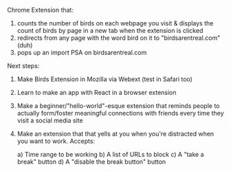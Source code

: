Chrome Extension that:

1) counts the number of birds on each webpage you visit
    & displays the count of birds by page in a new tab when the extension is clicked
2) redirects from any page with the word bird on it to "birdsarentreal.com" (duh)
3) pops up an import PSA on birdsarentreal.com

Next steps:

1) Make Birds Extension in Mozilla via Webext (test in Safari too)
2) Learn to make an app with React in a browser extension
3) Make a beginner/"hello-world"-esque extension that reminds people to actually form/foster meaningful connections with friends every time they visit a social media site
4) Make an extension that that yells at you when you're distracted when you want to work.
    Accepts:

    a) Time range to be working
    b) A list of URLs to block
    c) A "take a break" button
    d) A "disable the break button" button

